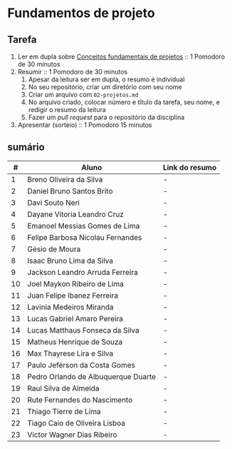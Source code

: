# Fundamentos de projeto

## Tarefa

1. Ler em dupla sobre [Conceitos fundamentais de projetos](https://sites.google.com/site/gerenciadeprojetosdeti/aulas-1/aulas) :: 1 Pomodoro de 30 minutos
2. Resumir :: 1 Pomodoro de 30 minutos
   1. Apesar da leitura ser em dupla, o resumo é individual
   2. No seu repositório, criar um diretório com seu nome
   3. Criar um arquivo com `02-projetos.md`
   4. No arquivo criado, colocar número e título da tarefa, seu nome, e redigir o resumo da leitura
   5. Fazer um _pull request_ para o repositório da disciplina
3. Apresentar (sorteio) :: 1 Pomodoro 15 minutos

## sumário

| \#  | Aluno                               | Link do resumo |
| --- | ----------------------------------- | -------------- |
| 1   | Breno Oliveira da Silva             | -              |
| 2   | Daniel Bruno Santos Brito           | -              |
| 3   | Davi Souto Neri                     | -              |
| 4   | Dayane Vitoria Leandro Cruz         | -              |
| 5   | Emanoel Messias Gomes de Lima       | -              |
| 6   | Felipe Barbosa Nicolau Fernandes    | -              |
| 7   | Gésio de Moura                      | -              |
| 8   | Isaac Bruno Lima da Silva           | -              |
| 9   | Jackson Leandro Arruda Ferreira     | -              |
| 10  | Joel Maykon Ribeiro de Lima         | -              |
| 11  | Juan Felipe Ibanez Ferreira         | -              |
| 12  | Lavinia Medeiros Miranda            | -              |
| 13  | Lucas Gabriel Amaro Pereira         | -              |
| 14  | Lucas Matthaus Fonseca da Silva     | -              |
| 15  | Matheus Henrique de Souza           | -              |
| 16  | Max Thayrese Lira e Silva           | -              |
| 17  | Paulo Jeférson da Costa Gomes       | -              |
| 18  | Pedro Orlando de Albuquerque Duarte | -              |
| 19  | Raul Silva de Almeida               | -              |
| 20  | Rute Fernandes do Nascimento        | -              |
| 21  | Thiago Tierre de Lima               | -              |
| 22  | Tiago Caio de Oliveira Lisboa       | -              |
| 23  | Victor Wagner Dias Ribeiro          | -              |